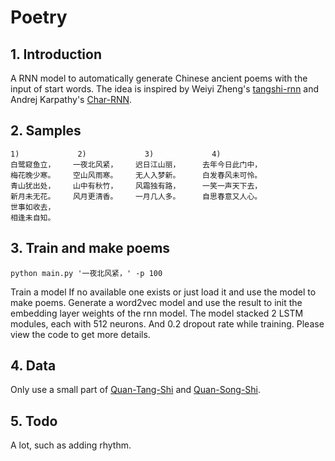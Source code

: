 # Poetry

## 1. Introduction

A RNN model to automatically generate Chinese ancient poems with the input of start words.
The idea is inspired by Weiyi Zheng's [tangshi-rnn](https://github.com/zhengwy888/tangshi-rnn) and Andrej Karpathy's [Char-RNN](https://github.com/karpathy/char-rnn).

## 2. Samples

```
1)             2)             3)             4)
白鹭窥鱼立，    一夜北风紧，    迟日江山丽，     去年今日此门中，
梅花晚少寒。    空山风雨寒。    无人入梦新。     白发春风未可怜。
青山犹出处，    山中有秋竹，    风霜独有路，     一笑一声天下去，
新月未无花。    风月更清香。    一月几人多。     自思春意又人心。
世事如收去，
相逢未自知。
```

## 3. Train and make poems

```
python main.py '一夜北风紧，' -p 100
```
Train a model If no available one exists or just load it and use the model to make poems.
Generate a word2vec model and use the result to init the embedding layer weights of the rnn model.
The model stacked 2 LSTM modules, each with 512 neurons. And 0.2 dropout rate while training. 
Please view the code to get more details.

## 4. Data

Only use a small part of [Quan-Tang-Shi](https://pan.baidu.com/s/1byQQHC) and [Quan-Song-Shi](https://pan.baidu.com/s/1miO5jvi).

## 5. Todo

A lot, such as adding rhythm.
